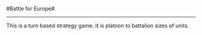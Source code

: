#Battle for Europe#
___
This is a turn based strategy game. It is platoon to battalion sizes of units.

